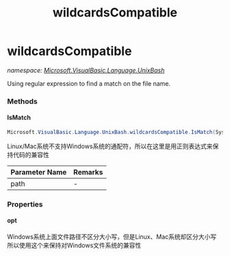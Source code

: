 ﻿---
title: wildcardsCompatible
---

# wildcardsCompatible
_namespace: [Microsoft.VisualBasic.Language.UnixBash](N-Microsoft.VisualBasic.Language.UnixBash.html)_

Using regular expression to find a match on the file name.



### Methods

#### IsMatch
```csharp
Microsoft.VisualBasic.Language.UnixBash.wildcardsCompatible.IsMatch(System.String)
```
Linux/Mac系统不支持Windows系统的通配符，所以在这里是用正则表达式来保持代码的兼容性

|Parameter Name|Remarks|
|--------------|-------|
|path|-|



### Properties

#### opt
Windows系统上面文件路径不区分大小写，但是Linux、Mac系统却区分大小写
 所以使用这个来保持对Windows文件系统的兼容性
